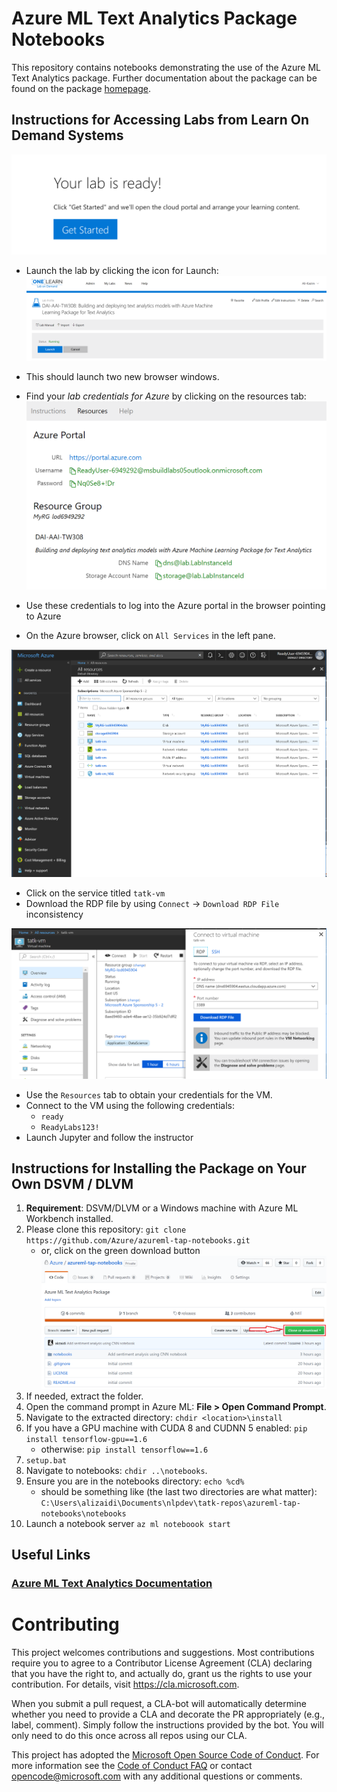# Azure ML Text Analytics Package Notebooks

This repository contains notebooks demonstrating the use of the Azure ML Text Analytics package. Further documentation about the package can be found on the package [homepage](https://docs.microsoft.com/en-us/azure/machine-learning/service/reference-python-package-overview#azure-ml-package-for-text-analytics).

## Instructions for Accessing Labs from Learn On Demand Systems

![](imgs/0-lab-start.PNG)
- Launch the lab by clicking the icon for Launch:
![](imgs/lods-start.PNG)

- This should launch two new browser windows.
- Find your _lab credentials for Azure_ by clicking on the resources tab:
![](imgs/lods-credentials.PNG)
- Use these credentials to log into the Azure portal in the browser pointing to Azure
- On the Azure browser, click on `All Services` in the left pane.

![](imgs/lods-all-services.PNG)
- Click on the service titled `tatk-vm`
- Download the RDP file by using `Connect` -> `Download RDP File` inconsistency

![](imgs/lods-RDP-download.PNG)

- Use the `Resources` tab to obtain your credentials for the VM.
- Connect to the VM using the following credentials:
    * `ready`
    * `ReadyLabs123!`
- Launch Jupyter and follow the instructor

## Instructions for Installing the Package on Your Own DSVM / DLVM

1. **Requirement**: DSVM/DLVM or a Windows machine with Azure ML Workbench installed.
2. Please clone this repository: `git clone https://github.com/Azure/azureml-tap-notebooks.git`
    - or, click on the green download button ![](imgs/download-gh.PNG)
3. If needed, extract the folder.
4. Open the command prompt in Azure ML: **File > Open Command Prompt**.
5. Navigate to the extracted directory: `chdir <location>\install`
6. If you have a GPU machine with CUDA 8 and CUDNN 5 enabled:
    `pip install tensorflow-gpu==1.6`
    - otherwise:
    `pip install tensorflow==1.6`
7. `setup.bat`
8. Navigate to notebooks: `chdir ..\notebooks`. 
9. Ensure you are in the notebooks directory: `echo %cd%`
    - should be something like (the last two directories are what matter): `C:\Users\alizaidi\Documents\nlpdev\tatk-repos\azureml-tap-notebooks\notebooks`
10. Launch a notebook server `az ml noteboook start`

## Useful Links

### [Azure ML Text Analytics Documentation](https://docs.microsoft.com/en-us/azure/machine-learning/service/reference-python-package-overview#azure-ml-package-for-text-analytics)

# Contributing

This project welcomes contributions and suggestions.  Most contributions require you to agree to a
Contributor License Agreement (CLA) declaring that you have the right to, and actually do, grant us
the rights to use your contribution. For details, visit https://cla.microsoft.com.

When you submit a pull request, a CLA-bot will automatically determine whether you need to provide
a CLA and decorate the PR appropriately (e.g., label, comment). Simply follow the instructions
provided by the bot. You will only need to do this once across all repos using our CLA.

This project has adopted the [Microsoft Open Source Code of Conduct](https://opensource.microsoft.com/codeofconduct/).
For more information see the [Code of Conduct FAQ](https://opensource.microsoft.com/codeofconduct/faq/) or
contact [opencode@microsoft.com](mailto:opencode@microsoft.com) with any additional questions or comments.
